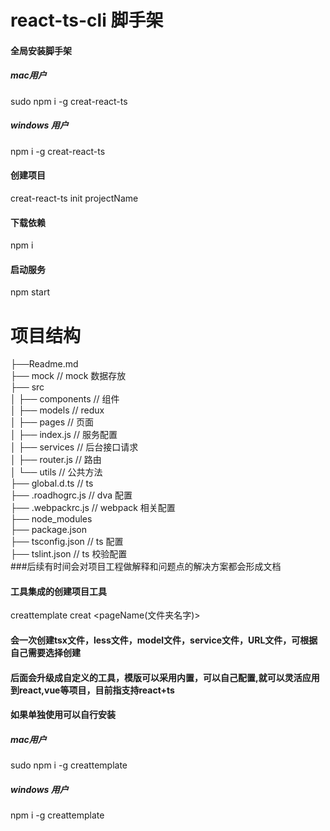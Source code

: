 # react-ts-cli 脚手架

#### 全局安装脚手架

##### mac用户
sudo npm i -g creat-react-ts
##### windows 用户
npm i -g creat-react-ts

#### 创建项目

creat-react-ts init projectName

#### 下载依赖

npm i

#### 启动服务

npm start

# 项目结构

├──Readme.md  
├── mock // mock 数据存放  
├── src  
│ ├── components // 组件  
│ ├── models // redux  
│ ├── pages // 页面  
│ ├── index.js // 服务配置  
│ ├── services // 后台接口请求  
│ ├── router.js // 路由  
│ └── utils // 公共方法  
├── global.d.ts // ts  
├── .roadhogrc.js // dva 配置  
├── .webpackrc.js // webpack 相关配置  
├── node_modules  
├── package.json  
├── tsconfig.json // ts 配置  
├── tslint.json // ts 校验配置  
###后续有时间会对项目工程做解释和问题点的解决方案都会形成文档

#### 工具集成的创建项目工具

creattemplate creat <pageName(文件夹名字)>

#### 会一次创建tsx文件，less文件，model文件，service文件，URL文件，可根据自己需要选择创建
#### 后面会升级成自定义的工具，模版可以采用内置，可以自己配置,就可以灵活应用到react,vue等项目，目前指支持react+ts

#### 如果单独使用可以自行安装
##### mac用户
sudo npm i -g creattemplate
##### windows 用户
npm i -g creattemplate
